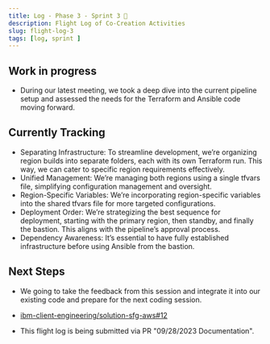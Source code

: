 ```yaml
---
title: Log - Phase 3 - Sprint 3 🛫
description: Flight Log of Co-Creation Activities
slug: flight-log-3
tags: [log, sprint ]
---
```


## Work in progress
- During our latest meeting, we took a deep dive into the current pipeline setup and assessed the needs for the Terraform and Ansible code moving forward.
## Currently Tracking
- Separating Infrastructure: To streamline development, we’re organizing region builds into separate folders, each with its own Terraform run. This way, we can cater to specific region requirements effectively.
- Unified Management: We’re managing both regions using a single tfvars file, simplifying configuration management and oversight.
- Region-Specific Variables: We’re incorporating region-specific variables into the shared tfvars file for more targeted configurations.
- Deployment Order: We’re strategizing the best sequence for deployment, starting with the primary region, then standby, and finally the bastion. This aligns with the pipeline’s approval process.
- Dependency Awareness: It’s essential to have fully established infrastructure before using Ansible from the bastion.
## Next Steps
- We going to take the feedback from this session and integrate it into our existing code and prepare for the next coding session.

- [ibm-client-engineering/solution-sfg-aws#12](https://zenhub.ibm.com/workspaces/st5-action-information-center-64343620d0cfd0000f03a114/issues/ibm-client-engineering/solution-mq-rdqm-aws/7)
- This flight log is being submitted via PR "09/28/2023 Documentation".
